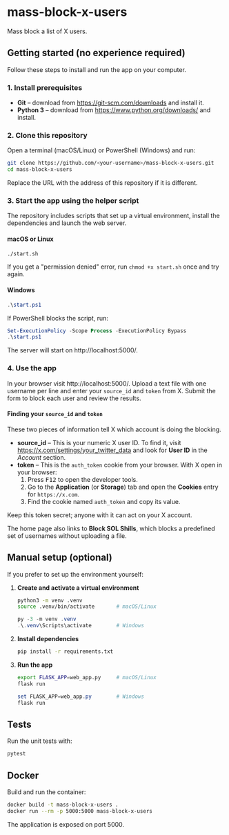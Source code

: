 # mass-block-x-users

Mass block a list of X users.

## Getting started (no experience required)

Follow these steps to install and run the app on your computer.

### 1. Install prerequisites

- **Git** – download from https://git-scm.com/downloads and install it.
- **Python 3** – download from https://www.python.org/downloads/ and install.

### 2. Clone this repository

Open a terminal (macOS/Linux) or PowerShell (Windows) and run:

```bash
git clone https://github.com/<your-username>/mass-block-x-users.git
cd mass-block-x-users
```

Replace the URL with the address of this repository if it is different.

### 3. Start the app using the helper script

The repository includes scripts that set up a virtual environment, install the dependencies and launch the web server.

#### macOS or Linux

```bash
./start.sh
```

If you get a "permission denied" error, run `chmod +x start.sh` once and try again.

#### Windows

```powershell
.\start.ps1
```

If PowerShell blocks the script, run:

```powershell
Set-ExecutionPolicy -Scope Process -ExecutionPolicy Bypass
.\start.ps1
```

The server will start on http://localhost:5000/.

### 4. Use the app

In your browser visit http://localhost:5000/.
Upload a text file with one username per line and enter your `source_id` and `token` from X. Submit the form to block each user and review the results.

#### Finding your `source_id` and `token`

These two pieces of information tell X which account is doing the blocking.

- **source_id** – This is your numeric X user ID. To find it, visit <https://x.com/settings/your_twitter_data> and look for **User ID** in the *Account* section.
- **token** – This is the `auth_token` cookie from your browser. With X open in your browser:
  1. Press <kbd>F12</kbd> to open the developer tools.
  2. Go to the **Application** (or **Storage**) tab and open the **Cookies** entry for `https://x.com`.
  3. Find the cookie named `auth_token` and copy its value.

Keep this token secret; anyone with it can act on your X account.

The home page also links to **Block SOL Shills**, which blocks a predefined set of usernames without uploading a file.

## Manual setup (optional)

If you prefer to set up the environment yourself:

1. **Create and activate a virtual environment**

   ```bash
   python3 -m venv .venv
   source .venv/bin/activate       # macOS/Linux
   ```

   ```powershell
   py -3 -m venv .venv
   .\.venv\Scripts\activate        # Windows
   ```

2. **Install dependencies**

   ```bash
   pip install -r requirements.txt
   ```

3. **Run the app**

   ```bash
   export FLASK_APP=web_app.py     # macOS/Linux
   flask run
   ```

   ```powershell
   set FLASK_APP=web_app.py        # Windows
   flask run
   ```

## Tests

Run the unit tests with:

```bash
pytest
```

## Docker

Build and run the container:

```bash
docker build -t mass-block-x-users .
docker run --rm -p 5000:5000 mass-block-x-users
```

The application is exposed on port 5000.
